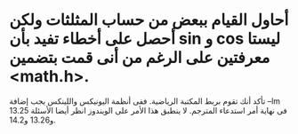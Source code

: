 أحاول القيام ببعض من حساب المثلثات ولكن أحصل على أخطاء تفيد بأن sin و cos ليستا معرفتين على الرغم من أنى قمت بتضمين <math.h>.
===================
تأكد أنك تقوم بربط المكتبة الرياضية. ففى أنظمة اليونيكس واللينكس يجب إضافة –lm فى نهاية أمر استدعاء المترجم.
لا ينطبق هذا الأمر على الويندوز
انظر أيضا الأسئلة $13.25$ و$13.26$ و$14.2$.
